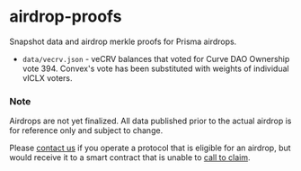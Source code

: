 # airdrop-proofs

Snapshot data and airdrop merkle proofs for Prisma airdrops.

- `data/vecrv.json` - veCRV balances that voted for Curve DAO Ownership vote 394. Convex's vote has been substituted with weights of individual vlCLX voters.

### Note

Airdrops are not yet finalized. All data published prior to the actual airdrop is for reference only and subject to change.

Please [contact us](https://discord.gg/prismafinance) if you operate a protocol that is eligible for an airdrop, but would receive it to a smart contract that is unable to [call to claim](https://github.com/prisma-fi/prisma-contracts/blob/4e250c0e3964808ea356339873dc9984e6116a43/contracts/dao/AirdropDistributor.sol#L87).
